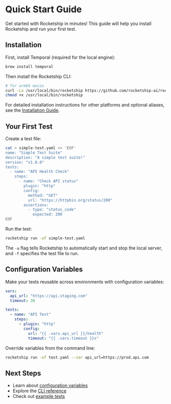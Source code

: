 # Quick Start Guide

Get started with Rocketship in minutes! This guide will help you install Rocketship and run your first test.

## Installation

First, install Temporal (required for the local engine):

```bash
brew install temporal
```

Then install the Rocketship CLI:

```bash
# for arm64 macos
curl -Lo /usr/local/bin/rocketship https://github.com/rocketship-ai/rocketship/releases/latest/download/rocketship-darwin-arm64
chmod +x /usr/local/bin/rocketship
```

For detailed installation instructions for other platforms and optional aliases, see the [Installation Guide](installation.md).

## Your First Test

Create a test file:

```bash
cat > simple-test.yaml << 'EOF'
name: "Simple Test Suite"
description: "A simple test suite!"
version: "v1.0.0"
tests:
  - name: "API Health Check"
    steps:
      - name: "Check API status"
        plugin: "http"
        config:
          method: "GET"
          url: "https://httpbin.org/status/200"
        assertions:
          - type: "status_code"
            expected: 200
EOF
```

Run the test:

```bash
rocketship run -af simple-test.yaml
```

The `-a` flag tells Rocketship to automatically start and stop the local server, and `-f` specifies the test file to run.

## Configuration Variables

Make your tests reusable across environments with configuration variables:

```yaml
vars:
  api_url: "https://api.staging.com"
  timeout: 30

tests:
  - name: "API Test"
    steps:
      - plugin: "http"
        config:
          url: "{{ .vars.api_url }}/health"
          timeout: "{{ .vars.timeout }}s"
```

Override variables from the command line:

```bash
rocketship run -af test.yaml --var api_url=https://prod.api.com
```

## Next Steps

- Learn about [configuration variables](examples/config-variables.md)
- Explore the [CLI reference](reference/rocketship.md)
- Check out [example tests](examples.md)
